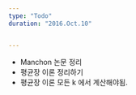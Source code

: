 ```yaml
---
type: "Todo"
duration: "2016.Oct.10"


---
```



* Manchon 논문 정리
* 평균장 이론 정리하기
* 평균장 이론 모든 k 에서 계산해야됨.